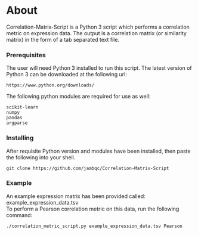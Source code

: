 # About

Correlation-Matrix-Script is a Python 3 script which performs a correlation metric
on expression data. The output is a correlation matrix (or similarity matrix)
in the form of a tab separated text file.

### Prerequisites

The user will need Python 3 installed to run this script. The latest version of Python 3
can be downloaded at the following url:

```
https://www.python.org/downloads/
```

The following python modules are required for use as well:

```
scikit-learn
numpy
pandas
argparse
```

### Installing

After requisite Python version and modules have been installed,
then paste the following into your shell.

```
git clone https://github.com/jambqc/Correlation-Matrix-Script
```

### Example 
An example expression matrix has been provided called:
example_expression_data.tsv  
To perform a Pearson correlation metric on this data, run the following command:

```
./correlation_metric_script.py example_expression_data.tsv Pearson
```

